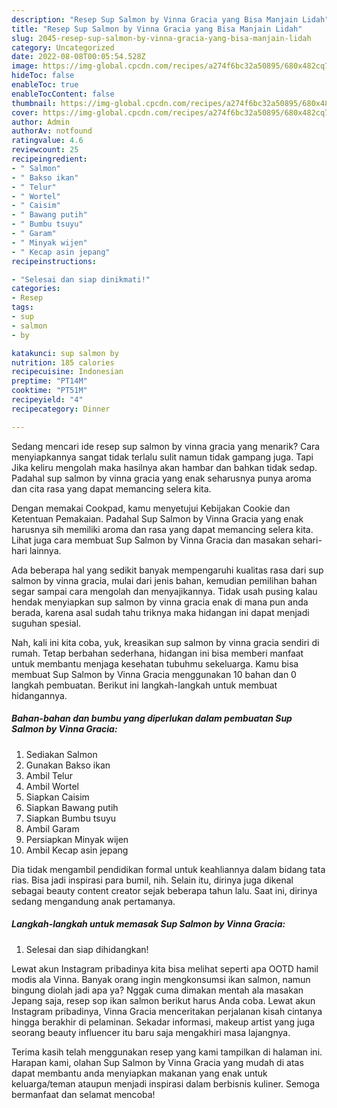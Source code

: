 ```yaml
---
description: "Resep Sup Salmon by Vinna Gracia yang Bisa Manjain Lidah"
title: "Resep Sup Salmon by Vinna Gracia yang Bisa Manjain Lidah"
slug: 2045-resep-sup-salmon-by-vinna-gracia-yang-bisa-manjain-lidah
category: Uncategorized
date: 2022-08-08T00:05:54.528Z
image: https://img-global.cpcdn.com/recipes/a274f6bc32a50895/680x482cq70/sup-salmon-by-vinna-gracia-foto-resep-utama.jpg
hideToc: false
enableToc: true
enableTocContent: false
thumbnail: https://img-global.cpcdn.com/recipes/a274f6bc32a50895/680x482cq70/sup-salmon-by-vinna-gracia-foto-resep-utama.jpg
cover: https://img-global.cpcdn.com/recipes/a274f6bc32a50895/680x482cq70/sup-salmon-by-vinna-gracia-foto-resep-utama.jpg
author: Admin
authorAv: notfound
ratingvalue: 4.6
reviewcount: 25
recipeingredient:
- " Salmon"
- " Bakso ikan"
- " Telur"
- " Wortel"
- " Caisim"
- " Bawang putih"
- " Bumbu tsuyu"
- " Garam"
- " Minyak wijen"
- " Kecap asin jepang"
recipeinstructions:

- "Selesai dan siap dinikmati!"
categories:
- Resep
tags:
- sup
- salmon
- by

katakunci: sup salmon by 
nutrition: 185 calories
recipecuisine: Indonesian
preptime: "PT14M"
cooktime: "PT51M"
recipeyield: "4"
recipecategory: Dinner

---
```



Sedang mencari ide resep sup salmon by vinna gracia yang menarik? Cara menyiapkannya sangat tidak terlalu sulit namun tidak gampang juga. Tapi Jika keliru mengolah maka hasilnya akan hambar dan bahkan tidak sedap. Padahal sup salmon by vinna gracia yang enak seharusnya punya aroma dan cita rasa yang dapat memancing selera kita.


Dengan memakai Cookpad, kamu menyetujui Kebijakan Cookie dan Ketentuan Pemakaian. Padahal Sup Salmon by Vinna Gracia yang enak harusnya sih memiliki aroma dan rasa yang dapat memancing selera kita. Lihat juga cara membuat Sup Salmon by Vinna Gracia dan masakan sehari-hari lainnya.

Ada beberapa hal yang sedikit banyak mempengaruhi kualitas rasa dari sup salmon by vinna gracia, mulai dari jenis bahan, kemudian pemilihan bahan segar sampai cara mengolah dan menyajikannya. Tidak usah pusing kalau hendak menyiapkan sup salmon by vinna gracia enak di mana pun anda berada, karena asal sudah tahu triknya maka hidangan ini dapat menjadi suguhan spesial.


Nah, kali ini kita coba, yuk, kreasikan sup salmon by vinna gracia sendiri di rumah. Tetap berbahan sederhana, hidangan ini bisa memberi manfaat untuk membantu menjaga kesehatan tubuhmu sekeluarga. Kamu bisa membuat Sup Salmon by Vinna Gracia menggunakan 10 bahan dan 0 langkah pembuatan. Berikut ini langkah-langkah untuk membuat hidangannya.

<!--inarticleads1-->

##### Bahan-bahan dan bumbu yang diperlukan dalam pembuatan Sup Salmon by Vinna Gracia:

1. Sediakan  Salmon
1. Gunakan  Bakso ikan
1. Ambil  Telur
1. Ambil  Wortel
1. Siapkan  Caisim
1. Siapkan  Bawang putih
1. Siapkan  Bumbu tsuyu
1. Ambil  Garam
1. Persiapkan  Minyak wijen
1. Ambil  Kecap asin jepang


Dia tidak mengambil pendidikan formal untuk keahliannya dalam bidang tata rias. Bisa jadi inspirasi para bumil, nih. Selain itu, dirinya juga dikenal sebagai beauty content creator sejak beberapa tahun lalu. Saat ini, dirinya sedang mengandung anak pertamanya. 

<!--inarticleads2-->

##### Langkah-langkah untuk memasak Sup Salmon by Vinna Gracia:


1. Selesai dan siap dihidangkan!

Lewat akun Instagram pribadinya kita bisa melihat seperti apa OOTD hamil modis ala Vinna. Banyak orang ingin mengkonsumsi ikan salmon, namun bingung diolah jadi apa ya? Nggak cuma dimakan mentah ala masakan Jepang saja, resep sop ikan salmon berikut harus Anda coba. Lewat akun Instagram pribadinya, Vinna Gracia menceritakan perjalanan kisah cintanya hingga berakhir di pelaminan. Sekadar informasi, makeup artist yang juga seorang beauty influencer itu baru saja mengakhiri masa lajangnya. 

Terima kasih telah menggunakan resep yang kami tampilkan di halaman ini. Harapan kami, olahan Sup Salmon by Vinna Gracia yang mudah di atas dapat membantu anda menyiapkan makanan yang enak untuk keluarga/teman ataupun menjadi inspirasi dalam berbisnis kuliner. Semoga bermanfaat dan selamat mencoba!
